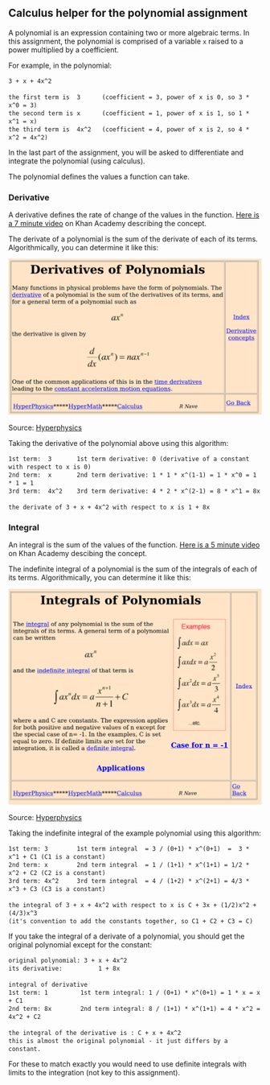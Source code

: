 ## Calculus helper for the polynomial assignment

A polynomial is an expression containing two or more algebraic terms.  In this
assignment, the polynomial is comprised of a variable `x` raised to a power
multiplied by a coefficient.

For example, in the polynomial:

    3 + x + 4x^2

    the first term is  3      (coefficient = 3, power of x is 0, so 3 * x^0 = 3)
    the second term is x      (coefficient = 1, power of x is 1, so 1 * x^1 = x)
    the third term is  4x^2   (coefficient = 4, power of x is 2, so 4 * x^2 = 4x^2)

In the last part of the assignment, you will be asked to differentiate and integrate
the polynomial (using calculus).

The polynomial defines the values a function can take.

### Derivative

A derivative defines the rate of change of the values in the function.  [Here is a 7 minute video](https://www.khanacademy.org/math/ap-calculus-ab/ab-differentiation-1-new/ab-2-1/v/derivative-as-a-concept)
on Khan Academy describing the concept.

The derivate of a polynomial is the sum of the derivate of each of its terms.  Algorithmically,
you can determine it like this:

<img src="./images/derivative_polynomial.png" width="600">

Source: [Hyperphysics](http://hyperphysics.phy-astr.gsu.edu/hbase/deriv.html)

Taking the derivative of the polynomial above using this algorithm:

    1st term:  3       1st term derivative: 0 (derivative of a constant with respect to x is 0)
    2nd term:  x       2nd term derivative: 1 * 1 * x^(1-1) = 1 * x^0 = 1 * 1 = 1
    3rd term:  4x^2    3rd term derivative: 4 * 2 * x^(2-1) = 8 * x^1 = 8x

    the derivate of 3 + x + 4x^2 with respect to x is 1 + 8x

### Integral

An integral is the sum of the values of the function. [Here is a 5 minute video](https://www.khanacademy.org/math/ap-calculus-ab/ab-integration-new/ab-6-1/v/introduction-to-integral-calculus)
on Khan Academy descibing the concept.

The indefinite integral of a polynomial is the sum of the integrals of each of its terms.
Algorithmically, you can determine it like this:

<img src="./images/integral_polynomial.png" width="600">

Source: [Hyperphysics](http://hyperphysics.phy-astr.gsu.edu/hbase/intpol.html)

Taking the indefinite integral of the example polynomial using this algorithm:

    1st term: 3        1st term integral  = 3 / (0+1) * x^(0+1)  =  3 * x^1 + C1 (C1 is a constant)
    2nd term: x        2nd term integral  = 1 / (1+1) * x^(1+1) = 1/2 * x^2 + C2 (C2 is a constant)
    3rd term: 4x^2     3rd term integral  = 4 / (1+2) * x^(2+1) = 4/3 * x^3 + C3 (C3 is a constant)

    the integral of 3 + x + 4x^2 with respect to x is C + 3x + (1/2)x^2 + (4/3)x^3 
    (it's convention to add the constants together, so C1 + C2 + C3 = C)

If you take the integral of a derivate of a polynomial, you should get the original polynomial except
for the constant:

    original polynomial: 3 + x + 4x^2
    its derivative:          1 + 8x

    integral of derivative
    1st term: 1         1st term integral: 1 / (0+1) * x^(0+1) = 1 * x = x + C1
    2nd term: 8x        2nd term integral: 8 / (1+1) * x^(1+1) = 4 * x^2 = 4x^2 + C2

    the integral of the derivative is : C + x + 4x^2 
    this is almost the original polynomial - it just differs by a constant.

For these to match exactly you would need to use definite integrals with limits to the
integration (not key to this assignment).
